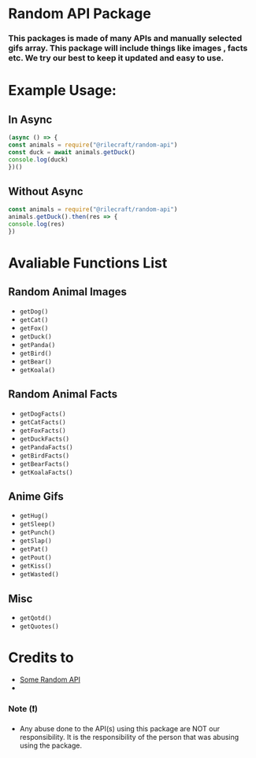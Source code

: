 # Random API Package
### This packages is made of many APIs and manually selected gifs array. This package will include things like images , facts etc. We try our best to keep it updated and easy to use.

# Example Usage:
## In Async
```js
(async () => {
const animals = require("@rilecraft/random-api")
const duck = await animals.getDuck()
console.log(duck)
})()
```

## Without Async
```js
const animals = require("@rilecraft/random-api")
animals.getDuck().then(res => {
console.log(res)
})
```

# Avaliable Functions List
## Random Animal Images
* `getDog()`
* `getCat()`
* `getFox()`
* `getDuck()`
* `getPanda()`
* `getBird()`
* `getBear()`
* `getKoala()`
## Random Animal Facts
* `getDogFacts()`
* `getCatFacts()`
* `getFoxFacts()`
* `getDuckFacts()`
* `getPandaFacts()`
* `getBirdFacts()`
* `getBearFacts()`
* `getKoalaFacts()`
## Anime Gifs 
* `getHug()`
* `getSleep()`
* `getPunch()`
* `getSlap()`
* `getPat()`
* `getPout()`
* `getKiss()`
* `getWasted()`
## Misc 
* `getQotd()`
* `getQuotes()`

# Credits to
* [Some Random API](https://some-random-api.ml)
*


### Note (❗)
* Any abuse done to the API(s) using this package are NOT our responsibility. It is the responsibility of the person that was abusing using the package.